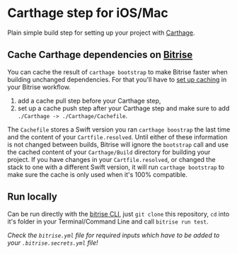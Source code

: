 # Carthage step for iOS/Mac

Plain simple build step for setting up your project with [Carthage](https://github.com/Carthage/Carthage).

## Cache Carthage dependencies on [Bitrise](https://www.bitrise.io)

You can cache the result of `carthage bootstrap` to make Bitrise faster when building unchanged dependencies. For that you'll have to [set up caching](http://devcenter.bitrise.io/docs/using-the-build-cache#section-setup) in your Bitrise workflow.

1. add a cache pull step before your Carthage step,
2. set up a cache push step after your Carthage step and make sure to add `./Carthage -> ./Carthage/Cachefile`.

The `Cachefile` stores a Swift version you ran `carthage boostrap` the last time and the content of your `Cartfile.resolved`. Until either of these information is not changed between builds, Bitrise will ignore the `bootstrap` call and use the cached content of your `Carthage/Build` directory for building your project. If you have changes in your `Cartfile.resolved`, or changed the stack to one with a different Swift version, it will run `carthage bootstrap` to make sure the cache is only used when it's 100% compatible.

## Run locally

Can be run directly with the [bitrise CLI](https://github.com/bitrise-io/bitrise),
just `git clone` this repository, `cd` into it's folder in your Terminal/Command Line
and call `bitrise run test`.

*Check the `bitrise.yml` file for required inputs which have to be
added to your `.bitrise.secrets.yml` file!*
